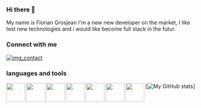 ### Hi there 👋

My name is Florian Grosjean
I'm a new new developer on the market, I like test new technologies and i would like become full stack in the futur. 

### Connect with me
[![img_contact](<img align="left" width="50px" src="https://cdn.jsdelivr.net/gh/devicons/devicon/icons/linkedin/linkedin-original.svg" />)](https://www.linkedin.com/in/florian-grosjean-314b7922a/)


### languages and tools

<img align="left" width="50px" src="https://cdn.jsdelivr.net/gh/devicons/devicon/icons/php/php-original.svg" />
<img align="left" width="50px" src="https://cdn.jsdelivr.net/gh/devicons/devicon/icons/java/java-original.svg" />
<img align="left" width="50px" src="https://cdn.jsdelivr.net/gh/devicons/devicon/icons/javascript/javascript-original.svg" />
<img align="left" width="50px" src="https://cdn.jsdelivr.net/gh/devicons/devicon/icons/mysql/mysql-original.svg" />
<img align="left" width="50px" src="https://cdn.jsdelivr.net/gh/devicons/devicon/icons/linux/linux-original.svg" />
<img align="left" width="50px" src="https://cdn.jsdelivr.net/gh/devicons/devicon/icons/html5/html5-original.svg" />
<img align="left" width="50px" src="https://cdn.jsdelivr.net/gh/devicons/devicon/icons/visualstudio/visualstudio-plain.svg" />
  
  
[![My GitHub stats](https://github-readme-stats.vercel.app/api?username=FlorianGj777&show_icons=true&theme=tokyonight)]







